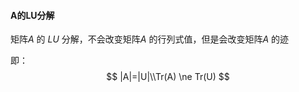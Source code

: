 #### A的LU分解



矩阵$A$ 的 $LU$ 分解，不会改变矩阵$A$ 的行列式值，但是会改变矩阵$A$ 的迹

即：
$$
|A|=|U|\\Tr(A) \ne Tr(U)
$$




